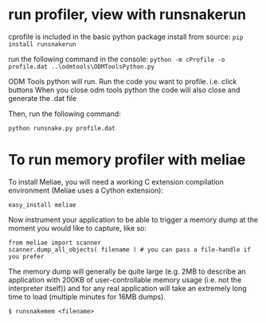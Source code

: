 # run profiler, view with runsnakerun
cprofile is included in the basic python package
install from source: 
```pip install runsnakerun```

run the following command in the console:
```python -m cProfile -o profile.dat ..\odmtools\ODMToolsPython.py```

ODM Tools python will run. Run the code you want to profile. i.e. click buttons
When you close odm tools python the code will also close and generate the .dat file

Then, run the following command:

```python runsnake.py profile.dat```

# To run memory profiler with meliae 

To install Meliae, you will need a working C extension compilation environment (Meliae uses a Cython extension):

```easy_install meliae```

Now instrument your application to be able to trigger a memory dump at the moment you would like to capture, like so:

```
from meliae import scanner
scanner.dump_all_objects( filename ) # you can pass a file-handle if you prefer
```

The memory dump will generally be quite large (e.g. 2MB to describe an application with 200KB of user-controllable memory usage (i.e. not the interpreter itself)) and for any real application will take an extremely long time to load (multiple minutes for 16MB dumps).

```
$ runsnakemem <filename>
```

